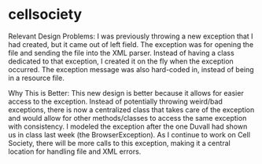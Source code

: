 # cellsociety 

Relevant Design Problems: I was previously throwing a new exception that I had created, but it came out of left field. The exception was for opening the file and sending the file into the XML parser. Instead of having a class dedicated to that exception, I created it on the fly when the exception occurred. The exception message was also hard-coded in, instead of being in a resource file.

Why This is Better: This new design is better because it allows for easier access to the exception. Instead of potentially throwing weird/bad exceptions, there is now a centralized class that takes care of the exception and would allow for other methods/classes to access the same exception with consistency. I modeled the exception after the one Duvall had shown us in class last week (the BrowserException). As I continue to work on Cell Society, there will be more calls to this exception, making it a central location for handling file and XML errors.